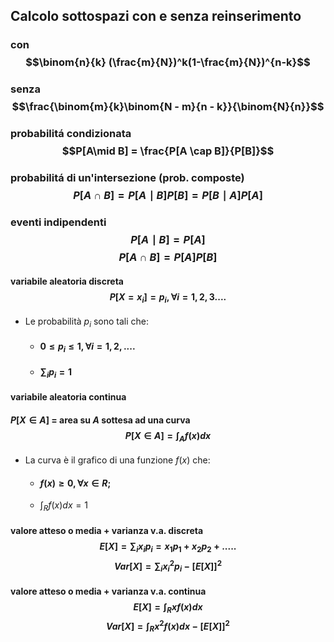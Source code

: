 ## Calcolo sottospazi con e senza reinserimento
### con $$\binom{n}{k} (\frac{m}{N})^k(1-\frac{m}{N})^{n-k}$$

### senza $$\frac{\binom{m}{k}\binom{N - m}{n - k}}{\binom{N}{n}}$$
### probabilitá condizionata $$P[A\mid B] = \frac{P[A \cap B]}{P[B]}$$
### probabilitá di un'intersezione (prob. composte)$$P[A\cap B] = P[A\mid B]P[B] = P[B\mid A]P[A]$$
### eventi indipendenti $$P[A\mid B] = P[A]$$$$P[A\cap B] = P[A]P[B]$$
#### variabile aleatoria discreta $$ P[X = x_i] = p_i, \forall i=1,2,3 .... $$
- Le probabilità $p_i$ sono tali che:
	- #### $0 \leq p_i \leq 1, \forall i=1,2,....$
	- #### $\sum_{i} p_i =1$

#### variabile aleatoria continua 
#### $P[X \in A]$ = area su $A$ sottesa ad una curva $$P[X \in A]=\int_{A}f(x)dx$$
- La curva è il grafico di una funzione $f(x)$ che:
	- #### $f(x)\ge0, \forall x \in R;$
	- $\int_{R}f(x)dx=1$ 

#### valore atteso o media + varianza v.a. discreta $$E[X]=\sum_{i}x_ip_i=x_1p_1+x_2p_2+.....$$ $$Var[X]=\sum_{i}x_i^2p_i-[E[X]]^2$$
#### valore atteso o media + varianza v.a. continua $$E[X]=\int_{R}xf(x)dx$$ $$Var[X]=\int_{R}x^2f(x)dx-[E[X]]^2$$
